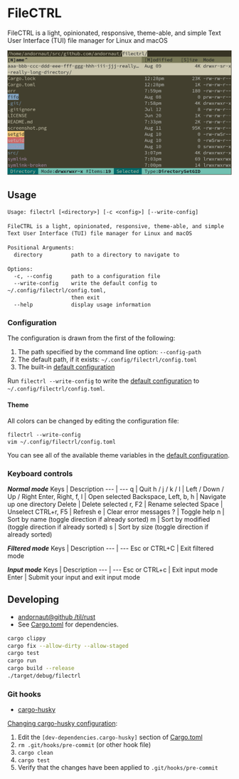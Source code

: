 # FileCTRL

FileCTRL is a light, opinionated, responsive, theme-able, and simple Text User Interface (TUI) file manager for Linux and macOS

![image](./screenshot.png)

## Usage

```
Usage: filectrl [<directory>] [-c <config>] [--write-config]

FileCTRL is a light, opinionated, responsive, theme-able, and simple
Text User Interface (TUI) file manager for Linux and macOS

Positional Arguments:
  directory         path to a directory to navigate to

Options:
  -c, --config      path to a configuration file
  --write-config    write the default config to ~/.config/filectrl/config.toml,
                    then exit
  --help            display usage information
```

### Configuration

The configuration is drawn from the first of the following:

1. The path specified by the command line option: `--config-path`
1. The default path, if it exists: `~/.config/filectrl/config.toml`
1. The built-in [default configuration](./src/app/default_config.rs)

Run `filectrl --write-config` to write the [default configuration](./src/app/default_config.rs) to `~/.config/filectrl/config.toml`.

#### Theme

All colors can be changed by editing the configuration file:

```
filectrl --write-config
vim ~/.config/filectrl/config.toml
```

You can see all of the available theme variables in the [default configuration](./src/app/default_config.rs).

### Keyboard controls

***Normal mode***
Keys | Description
--- | ---
q | Quit
h / j / k / l | Left / Down / Up / Right
Enter, Right, f, l | Open selected
Backspace, Left, b, h | Navigate up one directory
Delete | Delete selected
r, F2 | Rename selected
Space | Unselect
CTRL+r, F5 | Refresh
e | Clear error messages
? | Toggle help
n | Sort by name (toggle direction if already sorted)
m | Sort by modified (toggle direction if already sorted)
s | Sort by size (toggle direction if already sorted)

***Filtered mode***
Keys | Description
--- | ---
Esc or CTRL+C | Exit filtered mode

***Input mode***
Keys | Description
--- | ---
Esc or CTRL+c | Exit input mode
Enter | Submit your input and exit input mode

## Developing

* [andornaut@github /til/rust](https://github.com/andornaut/til/blob/master/docs/rust.md)
* See [Cargo.toml](./Cargo.toml) for dependencies.

```bash
cargo clippy
cargo fix --allow-dirty --allow-staged
cargo test
cargo run
cargo build --release
./target/debug/filectrl
```

### Git hooks

* [cargo-husky](https://github.com/rhysd/cargo-husky)

[Changing cargo-husky configuration](https://github.com/rhysd/cargo-husky/issues/30):

1. Edit the `[dev-dependencies.cargo-husky]` section of [Cargo.toml](./Cargo.toml)
1. `rm .git/hooks/pre-commit` (or other hook file)
1. `cargo clean`
1. `cargo test`
1. Verify that the changes have been applied to `.git/hooks/pre-commit`
